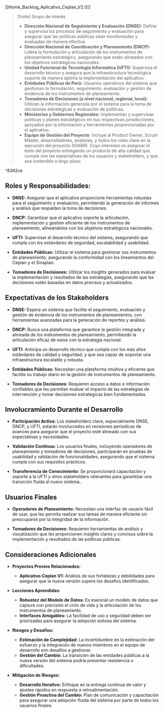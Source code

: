 
[[Home_Backlog_Aplicativo_Ceplan_V2.0]]

> [!note] Grupo de interés
>-  **Dirección Nacional de Seguimiento y Evaluación (DNSE):** Define y supervisa los procesos de seguimiento y evaluación para asegurar que las políticas públicas sean monitoreadas y evaluadas de manera efectiva.
>-   **Dirección Nacional de Coordinación y Planeamiento (DNCP):** Lidera la formulación y articulación de los instrumentos de planeamiento estratégico, asegurando que estén alineados con los objetivos estratégicos nacionales.
>-   **Unidad Funcional de Tecnología Informática (UFTI):** Supervisa el desarrollo técnico y asegura que la infraestructura tecnológica soporte de manera óptima la implementación del aplicativo.
>-   **Entidades Públicas de Perú:** Usuarios operativos del sistema que gestionan la formulación, seguimiento, evaluación y gestión de evidencia de los instrumentos de planeamiento.
>-   **Tomadores de Decisiones (a nivel nacional, regional, local):** Utilizan la información generada por el sistema para la toma de decisiones estratégicas y evaluación de políticas.  
>-   **Ministerios y Gobiernos Regionales:** Implementan y supervisan políticas y planes estratégicos en sus respectivas jurisdicciones, apoyados por la información y herramientas proporcionadas por el aplicativo.
>- **Equipo de Gestión del Proyecto**: Incluye al Product Owner, Scrum Master, desarrolladores, analistas, y todos los roles clave en la ejecución del proyecto (IOARR). Cuyo intereses es asegurar el éxito del proyecto entregando un producto de alta calidad que cumpla con las expectativas de los usuarios y stakeholders, y que sea sostenible a largo plazo

^8362ce


## Roles y Responsabilidades:

- **DNSE:** Asegurar que el aplicativo proporcione herramientas robustas para el seguimiento y evaluación, permitiendo la generación de informes y análisis que respalden la toma de decisiones.
    
- **DNCP:** Garantizar que el aplicativo soporte la articulación, implementación y gestión eficiente de los instrumentos de planeamiento, alineándolos con los objetivos estratégicos nacionales.
    
- **UFTI:** Supervisar el desarrollo técnico del sistema, asegurando que cumpla con los estándares de seguridad, escalabilidad y usabilidad.
    
- **Entidades Públicas:** Utilizar el sistema para gestionar sus instrumentos de planeamiento, asegurando la conformidad con los lineamientos del Ceplan y el Sinaplan.
    
- **Tomadores de Decisiones:** Utilizar los insights generados para evaluar la implementación y resultados de las estrategias, asegurando que las decisiones estén basadas en datos precisos y actualizados.


## Expectativas de los Stakeholders

- **DNSE:** Espera un sistema que facilite el seguimiento, evaluación y gestión de evidencia de los instrumentos de planeamientos, con herramientas avanzadas para la generación de reportes y análisis.
    
- **DNCP:** Busca una plataforma que garantice la gestión integrada y alineada de los instrumentos de planeamiento, permitiendo la articulación eficaz de estos con la estrategia nacional.
    
- **UFTI:** Anticipa un desarrollo técnico que cumpla con los más altos estándares de calidad y seguridad, y que sea capaz de soportar una infraestructura escalable y robusta.
    
- **Entidades Públicas:** Necesitan una plataforma intuitiva y eficiente que facilite su trabajo diario en la gestión de instrumentos de planeamiento.
    
- **Tomadores de Decisiones:** Requieren acceso a datos e información confiables que les permitan evaluar el impacto de las estrategias de intervención y tomar decisiones estratégicas bien fundamentadas.


## Involucramiento Durante el Desarrollo

- **Participación Activa:** Los stakeholders clave, especialmente DNSE, DNCP, y UFTI, estarán involucrados en revisiones periodicas de avances para asegurar que el proyecto esté alineado con sus expectativas y necesidades.
    
- **Validación Continua:** Los usuarios finales, incluyendo operadores de planeamiento y tomadores de decisiones, participarán en pruebas de usabilidad y validación de funcionalidades, asegurando que el sistema cumpla con sus requisitos prácticos.
    
- **Transferencia de Conocimiento:** Se proporcionará capacitación y soporte a la UFTI y otros stakeholders relevantes para garantizar una transición fluida al nuevo sistema..


## Usuarios Finales

- **Operadores de Planeamiento:** Necesitan una interfaz de usuario fácil de usar, que les permita realizar sus tareas de manera eficiente sin preocuparse por la integridad de la información.
    
- **Tomadores de Decisiones:** Requieren herramientas de análisis y visualización que les proporcionen insights claros y concisos sobre la implementación y resultados de las políticas públicas.

## Consideraciones Adicionales

-   **Proyectos Previos Relacionados:**
     - **Aplicativo Ceplan V1:** Análisis de sus fortalezas y debilidades para asegurar que la nueva versión supere los desafíos identificados.

- **Lecciones Aprendidas:**
    - **Robustez del Modelo de Datos:** Es esencial un modelo de datos que capture con precisión el ciclo de vida y la articulación de los instrumentos de planeamiento.
    - **Interfaces Amigables:** La facilidad de uso y seguridad deben ser priorizadas para asegurar la adopción exitosa del sistema.
    
-   **Riesgos y Desafíos:**
    - **Estimación de Complejidad:** La incertidumbre en la estimación del esfuerzo y la integración de nuevos miembros en el equipo de desarrollo son desafíos a gestionar.
    - **Gestión del Cambio:** La transición de las entidades públicas a la nueva versión del sistema podría presentar resistencia o dificultades.
    
-   **Mitigación de Riesgos:**
    - **Desarrollo Iterativo:** Enfoque en la entrega continua de valor y ajustes rápidos en respuesta a retroalimentación.
    - **Gestión Proactiva del Cambio:** Plan de comunicación y capacitación para asegurar una adopción fluida del sistema por parte de todos los usuarios finales.

